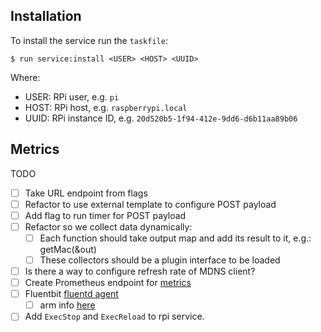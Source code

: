 ## Installation

To install the service run the `taskfile`:

```
$ run service:install <USER> <HOST> <UUID>
```

Where:
* USER: RPi user, e.g. `pi`
* HOST: RPi host, e.g. `raspberrypi.local`
* UUID: RPi instance ID, e.g. `20d520b5-1f94-412e-9dd6-d6b11aa89b06`

<!--
Integrate stats:
https://github.com/akhenakh/statgo

examples:
https://github.com/actuallyKasi/testProject/blob/2fc7760048ea98ea68bf026a58f9ac5f37132b27/metrics/api/dal.go

https://github.com/mikkergimenez/distmon/blob/master/proc/main.go

Implement SocketShell:
https://github.com/gravitational/console-demo


Reporter:
https://github.com/jondot/groundcontrol

Ticker: 

```go
refresh := 5
refreshes := time.NewTicker(time.Second * time.Duration(refresh)).C
go func() {
    for range refreshes {
        log.Print("Got empty zwave response...")
    }
}()
```

Upload to artifactory:
curl -H "X-JFrog-Art-Api:$ARTIFACTORY_APIKEY" -T ./bin/arm/rpi-agent.tar.gz "${ARTIFACTORY_URL}/${ARTIFACTORY_PATH}/rpi-agent.tar.gz"

macos dns:
dns-sd -B _rpi._tcp .

how to set TTL for record?
-->

## Metrics

TODO

- [ ] Take URL endpoint from flags
- [ ] Refactor to use external template to configure POST payload
- [ ] Add flag to run timer for POST payload
- [ ] Refactor so we collect data dynamically:
    - [ ] Each function should take output map and add its result to it, e.g.: getMac(&out)
    - [ ] These collectors should be a plugin interface to be loaded

- [ ] Is there a way to configure refresh rate of MDNS client?
- [ ] Create Prometheus endpoint for [metrics](https://prometheus.io/docs/concepts/metric_types/)
- [ ] Fluentbit [fluentd agent](https://fluentbit.io/)
    - [ ] arm info [here](https://fluentbit.io/documentation/0.12/installation/raspberry_pi.html)
- [ ] Add `ExecStop` and `ExecReload` to rpi service.